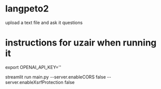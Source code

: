 # langpeto2
upload a text file and ask it questions


# instructions for uzair when running it
export OPENAI_API_KEY=''

streamlit run main.py --server.enableCORS false --server.enableXsrfProtection false
